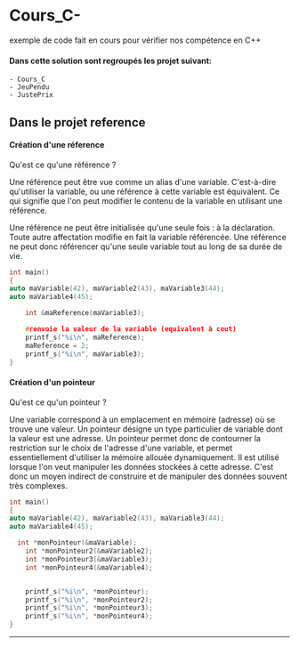 # Cours_C-
exemple de code fait en cours pour vérifier nos compétence en C++

#### Dans cette solution sont regroupés les projet suivant:
	- Cours_C
	- JeuPendu
	- JustePrix

## Dans le projet reference

#### Création d'une réference


Qu'est ce qu'une référence ?

Une référence peut être vue comme un alias d'une variable. C'est-à-dire qu'utiliser la variable, ou une référence à cette variable est équivalent. Ce qui signifie que l'on peut modifier le contenu de la variable en utilisant une référence.

Une référence ne peut être initialisée qu'une seule fois : à la déclaration. Toute autre affectation modifie en fait la variable référencée. Une référence ne peut donc référencer qu'une seule variable tout au long de sa durée de vie.



```c
int main()
{
auto maVariable(42), maVariable2(43), maVariable3(44);
auto maVariable4(45);

	int &maReference(maVariable3);

	#renvoie la valeur de la variable (equivalent à cout)
	printf_s("%i\n", maReference);
	maReference = 2;
	printf_s("%i\n", maVariable3);
}
```
#### Création d'un pointeur


Qu'est ce qu'un pointeur ?

Une variable correspond à un emplacement en mémoire (adresse) où se trouve une valeur.
Un pointeur désigne un type particulier de variable dont la valeur est une adresse. Un pointeur permet donc de contourner la restriction sur le choix de l'adresse d'une variable, et permet essentiellement d'utiliser la mémoire allouée dynamiquement.
Il est utilisé lorsque l'on veut manipuler les données stockées à cette adresse. C'est donc un moyen indirect de construire et de manipuler des données souvent très complexes.

```c
int main()
{
auto maVariable(42), maVariable2(43), maVariable3(44);
auto maVariable4(45);

  int *monPointeur(&maVariable);
	int *monPointeur2(&maVariable2);
	int *monPointeur3(&maVariable3);
	int *monPointeur4(&maVariable4);


	printf_s("%i\n", *monPointeur);
	printf_s("%i\n", *monPointeur2);
	printf_s("%i\n", *monPointeur3);
	printf_s("%i\n", *monPointeur4);
}
```

**************************************************************************************
